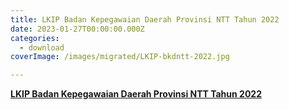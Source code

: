 ```yaml
---
title: LKIP Badan Kepegawaian Daerah Provinsi NTT Tahun 2022
date: 2023-01-27T00:00:00.000Z
categories:
  - download
coverImage: /images/migrated/LKIP-bkdntt-2022.jpg

---
```


[**LKIP Badan Kepegawaian Daerah Provinsi NTT Tahun 2022**](https://bkd.nttprov.go.id/web/wp-content/uploads/2024/06/3.4-LKIP-BKD-NTT-2022.pdf)

